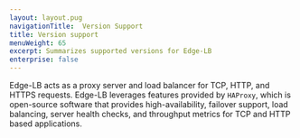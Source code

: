 ```yaml
---
layout: layout.pug
navigationTitle:  Version Support
title: Version support
menuWeight: 65
excerpt: Summarizes supported versions for Edge-LB
enterprise: false
---
```


Edge-LB acts as a proxy server and load balancer for TCP, HTTP, and HTTPS requests. Edge-LB leverages features provided by `HAProxy`, which is open-source software that provides high-availability, failover support, load balancing, server health checks, and throughput metrics for TCP and HTTP based applications.

